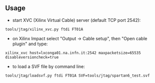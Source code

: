 
Usage
-----

- start XVC (Xilinx Virtual Cable) server (default TCP port 2542):
```
tools/jtag/xilinx_xvc.py ftdi FT01A
```

- on Xilinx Impact select "Output -> Cable setup", then "Open cable plugin"
  and type:

```
xilinx_xvc host=lxconga01.na.infn.it:2542 maxpacketsize=65535 disableversioncheck=true
```

- to load a SVF file by command line:

```
tools/jtag/loadsvf.py ftdi FT01A SVF=tools/jtag/spartan6_test.svf
```
